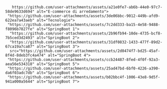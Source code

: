 
       https://github.com/user-attachments/assets/a21e0fe7-ab6b-44e0-97c7-58de9633d694" alt="E-commerce di arredamento">
     "https://github.com/user-attachments/assets/3de06bbc-9012-449b-afd9-622ea7a43aeb" alt="Tecnologie">
     "https://github.com/user-attachments/assets/7c2dd333-ba15-4e58-9488-f8096b7827fe" alt="SpringBoot 1">
      "https://github.com/user-attachments/assets/2b96fb94-10de-4735-bcf8-7b5ced3d2493" alt="SpringBoot 2">
      "https://github.com/user-attachments/assets/31df0832-1433-477f-89d2-67ca19a7ca87" alt="SpringBoot 3">
      src="https://github.com/user-attachments/assets/2d0474f7-bd25-45af-8f4d-8deb3fc4a474" alt="SpringBoot 4">
     "https://github.com/user-attachments/assets/ccb24487-8fed-4f0f-92a3-aea56e534318" alt="SpringBoot 5">
     "https://github.com/user-attachments/assets/25ad47bd-6bf0-4226-a390-da6f03adc7db" alt="SpringBoot 6">
     "https://github.com/user-attachments/assets/b02bbc4f-1006-43e8-9d5f-941a000a5644" alt="SpringBoot 7">
   
